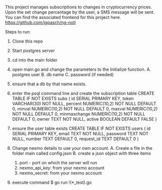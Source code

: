 This project manages subscriptions to changes in cryptocurrency prices. Upon the set change percentage by the user,
a SMS message will be sent. You can find the associated frontend for this project here. https://github.com/jgpasch/ng-noti

Steps to run:

1. Clone this repo
2. Start postgres server
3. cd into the main folder
4. open main.go and change the parameters to the Initialize function.
    A. postgres user
    B. db name
    C. password (if needed)
5. ensure that a db by that name exists.

6. enter the psql command line and create the subscription table
    CREATE TABLE IF NOT EXISTS subs
    (
      id SERIAL PRIMARY KEY,
      token VARCHAR(30) NOT NULL,
      percent NUMERIC(10,2) NOT NULL DEFAULT 0,
      minval NUMERIC(10,2) NOT NULL DEFAULT 0,
      maxval NUMERIC(10,2) NOT NULL DEFAULT 0,
      minmaxchange NUMERIC(10,2) NOT NULL DEFAULT 0,
      owner TEXT NOT NULL,
      active BOOLEAN DEFAULT FALSE
    )

7. ensure the user table exists
    CREATE TABLE IF NOT EXISTS users
    (
      id SERIAL PRIMARY KEY,
      email TEXT NOT NULL,
      password TEXT NOT NULL,
      number TEXT DEFAULT 0,
      request_id TEXT DEFAULT 0
    )

8. Change nexmo details to use your own account.
    A. Create a file in the folder main called config.json
    B. create a json object with three items
      1. port - port on which the server will run
      2. nexmo_api_key: from your nexmo account
      3. nexmo_secret: from your nexmo account

9. execute command $ go run !(*_test).go
